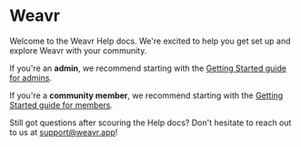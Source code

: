 # Weavr

Welcome to the Weavr Help docs. 
We're excited to help you get set up and explore Weavr with your community. 

If you're an **admin**, we recommend starting with the [Getting Started guide for admins](/guides/getting-started-admin.md).

If you're a **community member**, we recommend starting with the [Getting Started guide for members](/guides/getting-started-member.md).

Still got questions after scouring the Help docs? Don't hesitate to reach out to us at support@weavr.app! 
